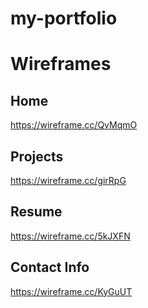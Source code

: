 # my-portfolio


# Wireframes

## Home
https://wireframe.cc/QvMqmO

## Projects
https://wireframe.cc/girRpG

## Resume
https://wireframe.cc/5kJXFN

## Contact Info
https://wireframe.cc/KyGuUT